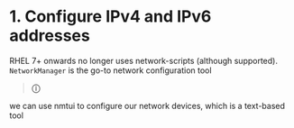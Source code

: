 # 1. Configure IPv4 and IPv6 addresses

RHEL 7+ onwards no longer uses network-scripts (although supported).
`NetworkManager` is the go-to network configuration tool

> **&#9432;** 

we can use nmtui to configure our network devices, which is a text-based tool
